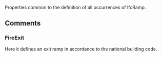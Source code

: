 Properties common to the definition of all occurrences of IfcRamp.

<!-- end of short definition -->



## Comments

### FireExit

Here it defines an exit ramp in accordance to the national building code.

